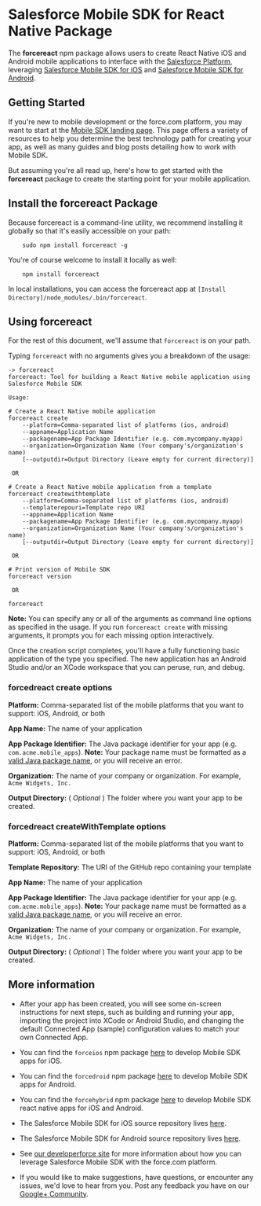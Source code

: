 # Salesforce Mobile SDK for React Native Package

The **forcereact** npm package allows users to create React Native iOS and Android mobile applications to interface with the [Salesforce Platform](http://www.salesforce.com/platform/overview/), leveraging [Salesforce Mobile SDK for iOS](https://github.com/forcedotcom/SalesforceMobileSDK-iOS) and [Salesforce Mobile SDK for Android](https://github.com/forcedotcom/SalesforceMobileSDK-Android).

## Getting Started

If you're new to mobile development or the force.com platform, you may want to start at the [Mobile SDK landing page](http://wiki.developerforce.com/page/Mobile_SDK).  This page offers a variety of resources to help you determine the best technology path for creating your app, as well as many guides and blog posts detailing how to work with Mobile SDK.

But assuming you're all read up, here's how to get started with the **forcereact** package to create the starting point for your mobile application.

## Install the forcereact Package

Because forcereact is a command-line utility, we recommend installing it globally so that it's easily accessible on your path:

        sudo npm install forcereact -g

You're of course welcome to install it locally as well:

        npm install forcereact

In local installations, you can access the forcereact app at `[Install Directory]/node_modules/.bin/forcereact`.

## Using forcereact

For the rest of this document, we'll assume that `forcereact` is on your path.

Typing `forcereact` with no arguments gives you a breakdown of the usage:

```
-> forcereact
forcereact: Tool for building a React Native mobile application using Salesforce Mobile SDK

Usage:

# Create a React Native mobile application
forcereact create
    --platform=Comma-separated list of platforms (ios, android)
    --appname=Application Name
    --packagename=App Package Identifier (e.g. com.mycompany.myapp)
    --organization=Organization Name (Your company's/organization's name)
    [--outputdir=Output Directory (Leave empty for current directory)]

 OR 

# Create a React Native mobile application from a template
forcereact createwithtemplate
    --platform=Comma-separated list of platforms (ios, android)
    --templaterepouri=Template repo URI
    --appname=Application Name
    --packagename=App Package Identifier (e.g. com.mycompany.myapp)
    --organization=Organization Name (Your company's/organization's name)
    [--outputdir=Output Directory (Leave empty for current directory)]

 OR 

# Print version of Mobile SDK
forcereact version

 OR 

forcereact
```

**Note:** You can specify any or all of the arguments as command line options as specified in the usage.  If you run `forcereact create` with missing arguments, it prompts you for each missing option interactively.

Once the creation script completes, you'll have a fully functioning basic application of the type you specified.  The new application has an Android Studio and/or an XCode workspace that you can peruse, run, and debug.

### forcedreact create options

**Platform:** Comma-separated list of the mobile platforms that you want to support: iOS, Android, or both

**App Name:** The name of your application

**App Package Identifier:** The Java package identifier for your app (e.g. `com.acme.mobile_apps`).  **Note:** Your package name must be formatted as a [valid Java package name](http://docs.oracle.com/javase/tutorial/java/package/namingpkgs.html), or you will receive an error.

**Organization:** The name of your company or organization.  For example, `Acme Widgets, Inc.`

**Output Directory:** \( *Optional* \) The folder where you want your app to be created.

### forcedreact createWithTemplate options

**Platform:** Comma-separated list of the mobile platforms that you want to support: iOS, Android, or both

**Template Repository:** The URI of the GitHub repo containing your template

**App Name:** The name of your application

**App Package Identifier:** The Java package identifier for your app (e.g. `com.acme.mobile_apps`).  **Note:** Your package name must be formatted as a [valid Java package name](http://docs.oracle.com/javase/tutorial/java/package/namingpkgs.html), or you will receive an error.

**Organization:** The name of your company or organization.  For example, `Acme Widgets, Inc.`

**Output Directory:** \( *Optional* \) The folder where you want your app to be created.

## More information

- After your app has been created, you will see some on-screen instructions for next steps, such as building and running your app, importing the project into XCode or Android Studio, and changing the default Connected App (sample) configuration values to match your own Connected App.

- You can find the `forceios` npm package [here](https://npmjs.org/package/forcedroid) to develop Mobile SDK apps for iOS.

- You can find the `forcedroid` npm package [here](https://npmjs.org/package/forcedroid) to develop Mobile SDK apps for Android.

- You can find the `forcehybrid` npm package [here](https://npmjs.org/package/forcehybrid) to develop Mobile SDK react native apps for iOS and Android.

- The Salesforce Mobile SDK for iOS source repository lives [here](https://github.com/forcedotcom/SalesforceMobileSDK-iOS).

- The Salesforce Mobile SDK for Android source repository lives [here](https://github.com/forcedotcom/SalesforceMobileSDK-Android).

- See [our developerforce site](http://wiki.developerforce.com/page/Mobile_SDK) for more information about how you can leverage Salesforce Mobile SDK with the force.com platform.

- If you would like to make suggestions, have questions, or encounter any issues, we'd love to hear from you.  Post any feedback you have on our [Google+ Community](https://plus.google.com/communities/114225252149514546445).
